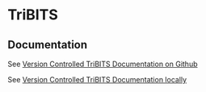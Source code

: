 # TriBITS

## Documentation

See [Version Controlled TriBITS Documentation on Github](http://htmlpreview.github.io/?https://raw.githubusercontent.com/TriBITSPub/TriBITS/master/doc/index.html)

See [Version Controlled TriBITS Documentation locally](../../blob/master/doc/index.html)


